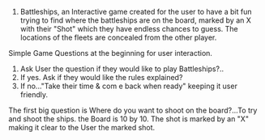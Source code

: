 1. Battleships, an Interactive game created for the user to have a bit fun trying to find where the battleships are on the board, marked by an X with their "Shot" which they have endless chances to guess. The locations of the fleets are concealed from the other player.

Simple Game Questions at the beginning for user interaction. 


 1. Ask User the question if they would like to play Battleships?..
 2. If yes. Ask if they would like the rules explained?
 3. If no..."Take their time & com e back when ready" keeping it user friendly. 


The first big question is Where do you want to shoot on the board?...To try and shoot the ships. the Board is 10 by 10. 
The shot is marked by an "X" making it clear to the User the marked shot. 



